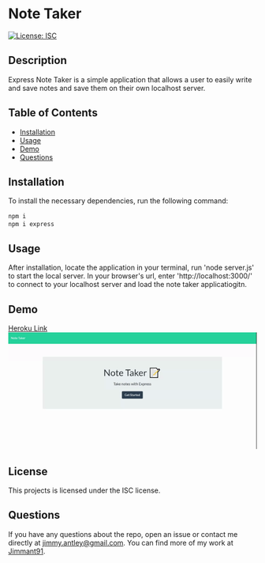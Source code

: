 # Note Taker
  [![License: ISC](https://img.shields.io/badge/License-ISC-blue.svg)](https://opensource.org/licenses/ISC)
  ## Description
  Express Note Taker is a simple application that allows a user to easily write and save notes and save them on their own localhost server.
  ## Table of Contents
  * [Installation](##-installation)
  * [Usage](##-usage)
  * [Demo](##-demo)
  * [Questions](##-questions)
  ## Installation
  To install the necessary dependencies, run the following command:
  ```
  npm i
  npm i express
  
  ```
  ## Usage
  After installation, locate the application in your terminal, run 'node server.js' to start the local server. In your browser's url, enter 'http://localhost:3000/' to connect to your localhost server and load the note taker applicatiogitn.

  ## Demo
  <a href="https://fast-sierra-79700.herokuapp.com/">Heroku Link</a>
  ![Demo gif](./public/assets/img/noteTaker.gif)
  ## License
  This projects is licensed under the ISC license.
  ## Questions
  If you have any questions about the repo, open an issue or contact me directly at [jimmy.antley@gmail.com](mailto:jimmy.antley@gmail.com). You can find more of my work at [Jimmant91](https://www.github.com/Jimmant91).
